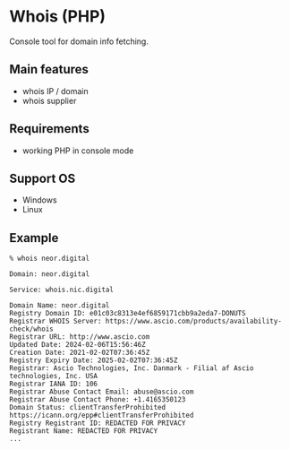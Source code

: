 # Whois (PHP)

Console tool for domain info fetching.

## Main features

-   whois IP / domain
-   whois supplier

## Requirements

-   working PHP in console mode

## Support OS

-   Windows
-   Linux

## Example

```
% whois neor.digital
```

```
Domain: neor.digital

Service: whois.nic.digital

Domain Name: neor.digital
Registry Domain ID: e01c03c8313e4ef6859171cbb9a2eda7-DONUTS
Registrar WHOIS Server: https://www.ascio.com/products/availability-check/whois
Registrar URL: http://www.ascio.com
Updated Date: 2024-02-06T15:56:46Z
Creation Date: 2021-02-02T07:36:45Z
Registry Expiry Date: 2025-02-02T07:36:45Z
Registrar: Ascio Technologies, Inc. Danmark - Filial af Ascio technologies, Inc. USA
Registrar IANA ID: 106
Registrar Abuse Contact Email: abuse@ascio.com
Registrar Abuse Contact Phone: +1.4165350123
Domain Status: clientTransferProhibited https://icann.org/epp#clientTransferProhibited
Registry Registrant ID: REDACTED FOR PRIVACY
Registrant Name: REDACTED FOR PRIVACY
...
```
